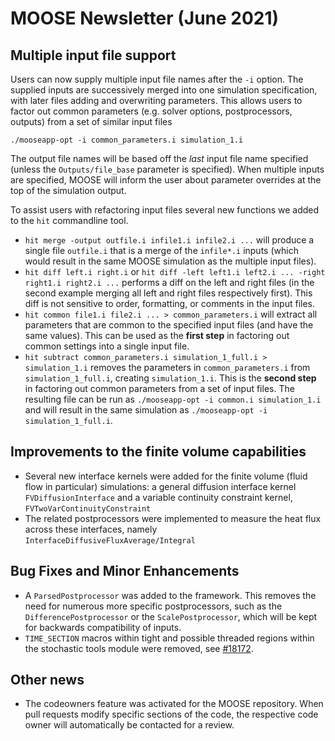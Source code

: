 # MOOSE Newsletter (June 2021)

## Multiple input file support

Users can now supply multiple input file names after the `-i` option. The
supplied inputs are successively merged into one simulation specification, with
later files adding and overwriting parameters. This allows users to factor out
common parameters (e.g. solver options, postprocessors, outputs) from a set of
similar input files

 ```
 ./mooseapp-opt -i common_parameters.i simulation_1.i
```

The output file names will be based off the _last_ input file name specified
(unless the `Outputs/file_base` parameter is specified). When multiple inputs
are specified, MOOSE will inform the user about parameter overrides at the top
of the simulation output.

To assist users with refactoring input files several new functions we added to
the `hit` commandline tool.

- `hit merge -output outfile.i infile1.i infile2.i ...` will produce a single file `outfile.i` that is a merge of the `infile*.i` inputs (which would result in the same MOOSE simulation as the multiple input files).
- `hit diff left.i right.i` or `hit diff -left left1.i left2.i ... -right right1.i right2.i ...` performs a diff on the left and right files (in the second example merging all left and right files respectively first). This diff is not sensitive to order, formatting, or comments in the input files.
- `hit common file1.i file2.i ... > common_parameters.i` will extract all parameters that are common to the specified input files (and have the same values). This can be used as the **first step** in factoring out common settings into a single input file.
- `hit subtract common_parameters.i simulation_1_full.i > simulation_1.i` removes the parameters in `common_parameters.i` from `simulation_1_full.i`, creating `simulation_1.i`. This is the **second step** in factoring out common parameters from a set of input files. The resulting file can be run as `./mooseapp-opt -i common.i simulation_1.i` and will result in the same simulation as `./mooseapp-opt -i simulation_1_full.i`.


## Improvements to the finite volume capabilities

- Several new interface kernels were added for the finite volume (fluid flow in particular) simulations:
  a general diffusion interface kernel `FVDiffusionInterface` and a variable continuity constraint kernel,
  `FVTwoVarContinuityConstraint`
- The related postprocessors were implemented to measure the heat flux across these interfaces,
  namely `InterfaceDiffusiveFluxAverage/Integral`

## Bug Fixes and Minor Enhancements

- A `ParsedPostprocessor` was added to the framework. This removes the need for numerous more specific
  postprocessors, such as the `DifferencePostprocessor` or the `ScalePostprocessor`, which will be
  kept for backwards compatibility of inputs.
- `TIME_SECTION` macros within tight and possible threaded regions within the stochastic tools module were removed, see [#18172](https://github.com/idaholab/moose/pull/18172).

## Other news

- The codeowners feature was activated for the MOOSE repository. When pull requests modify specific sections of the code,
  the respective code owner will automatically be contacted for a review.
